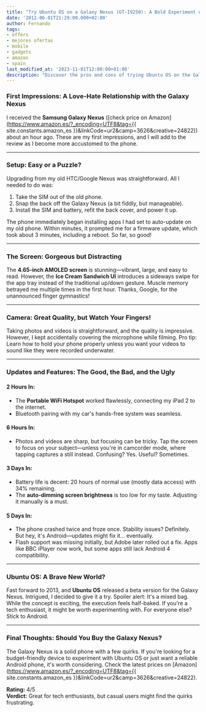 ```yaml
---
title: "Try Ubuntu OS on a Galaxy Nexus (GT-I9250): A Bold Experiment or a Waste of Time?"
date: '2012-06-01T21:29:00.000+02:00'
author: Fernando
tags:
- offers
- mejores ofertas
- mobile
- gadgets
- amazon
- spain
last_modified_at: '2023-11-01T12:00:00+01:00'
description: "Discover the pros and cons of trying Ubuntu OS on the Galaxy Nexus GT-I9250. Is it worth the hype or just another tech experiment?"
---
```


### First Impressions: A Love-Hate Relationship with the Galaxy Nexus

I received the **Samsung Galaxy Nexus** ([check price on Amazon](https://www.amazon.es/?_encoding=UTF8&tag={{ site.constants.amazon_es }}&linkCode=ur2&camp=3626&creative=24822)) about an hour ago. These are my first impressions, and I will add to the review as I become more accustomed to the phone.

---

### Setup: Easy or a Puzzle?

Upgrading from my old HTC/Google Nexus was straightforward. All I needed to do was:
1. Take the SIM out of the old phone.
2. Snap the back off the Galaxy Nexus (a bit fiddly, but manageable).
3. Install the SIM and battery, refit the back cover, and power it up.

The phone immediately began installing apps I had set to auto-update on my old phone. Within minutes, it prompted me for a firmware update, which took about 3 minutes, including a reboot. So far, so good!

---

### The Screen: Gorgeous but Distracting

The **4.65-inch AMOLED screen** is stunning—vibrant, large, and easy to read. However, the **Ice Cream Sandwich UI** introduces a sideways swipe for the app tray instead of the traditional up/down gesture. Muscle memory betrayed me multiple times in the first hour. Thanks, Google, for the unannounced finger gymnastics!

---

### Camera: Great Quality, but Watch Your Fingers!

Taking photos and videos is straightforward, and the quality is impressive. However, I kept accidentally covering the microphone while filming. Pro tip: Learn how to hold your phone properly unless you want your videos to sound like they were recorded underwater.

---

### Updates and Features: The Good, the Bad, and the Ugly

#### 2 Hours In:
- The **Portable WiFi Hotspot** worked flawlessly, connecting my iPad 2 to the internet.
- Bluetooth pairing with my car's hands-free system was seamless.

#### 6 Hours In:
- Photos and videos are sharp, but focusing can be tricky. Tap the screen to focus on your subject—unless you're in camcorder mode, where tapping captures a still instead. Confusing? Yes. Useful? Sometimes.

#### 3 Days In:
- Battery life is decent: 20 hours of normal use (mostly data access) with 34% remaining.
- The **auto-dimming screen brightness** is too low for my taste. Adjusting it manually is a must.

#### 5 Days In:
- The phone crashed twice and froze once. Stability issues? Definitely. But hey, it's Android—updates might fix it... eventually.
- Flash support was missing initially, but Adobe later rolled out a fix. Apps like BBC iPlayer now work, but some apps still lack Android 4 compatibility.

---

### Ubuntu OS: A Brave New World?

Fast forward to 2013, and **Ubuntu OS** released a beta version for the Galaxy Nexus. Intrigued, I decided to give it a try. Spoiler alert: It's a mixed bag. While the concept is exciting, the execution feels half-baked. If you're a tech enthusiast, it might be worth experimenting with. For everyone else? Stick to Android.

---

### Final Thoughts: Should You Buy the Galaxy Nexus?

The Galaxy Nexus is a solid phone with a few quirks. If you're looking for a budget-friendly device to experiment with Ubuntu OS or just want a reliable Android phone, it's worth considering. Check the latest prices on [Amazon](https://www.amazon.es/?_encoding=UTF8&tag={{ site.constants.amazon_es }}&linkCode=ur2&camp=3626&creative=24822).

**Rating:** 4/5  
**Verdict:** Great for tech enthusiasts, but casual users might find the quirks frustrating.
